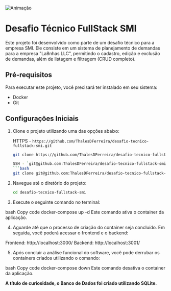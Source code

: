 
![Animação](https://github.com/ThalesDFerreira/desafio-tecnico-fullstack-smi/assets/99926224/a161bd6a-2201-4e7a-9fa2-4de10e3f7fda)

# Desafio Técnico FullStack SMI

Este projeto foi desenvolvido como parte de um desafio técnico para a empresa SMI. Ele consiste em um sistema de planejamento de demandas para a empresa "La8nhas LLC", permitindo o cadastro, edição e exclusão de demandas, além de listagem e filtragem (CRUD completo).

## Pré-requisitos

Para executar este projeto, você precisará ter instalado em seu sistema:

- Docker
- Git

## Configurações Iniciais

1. Clone o projeto utilizando uma das opções abaixo:

   HTTPS - `https://github.com/ThalesDFerreira/desafio-tecnico-fullstack-smi.git`
   ```bash
   git clone https://github.com/ThalesDFerreira/desafio-tecnico-fullstack-smi.git
   
   SSH - `git@github.com:ThalesDFerreira/desafio-tecnico-fullstack-smi.git`
   ```bash
   git clone git@github.com:ThalesDFerreira/desafio-tecnico-fullstack-smi.git
   
3. Navegue até o diretório do projeto:

   ```bash
   cd desafio-tecnico-fullstack-smi

4. Execute o seguinte comando no terminal:

bash
Copy code
docker-compose up -d
Este comando ativa o container da aplicação.

4. Aguarde até que o processo de criação do container seja concluído. Em seguida, você poderá acessar o frontend e o backend:

Frontend: http://localhost:3000/
Backend: http://localhost:3001/

5. Após concluir a análise funcional do software, você pode derrubar os containers criados utilizando o comando:

bash
Copy code
docker-compose down
Este comando desativa o container da aplicação.

**A título de curiosidade, o Banco de Dados foi criado utilizando SQLite.**
